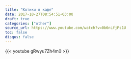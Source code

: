```yaml
---
title: "Котики в кафе"
date: 2017-10-27T08:54:51+03:00
draft: true
categories: ["other"]
source_url: https://www.youtube.com/watch?v=0b6nLfjPs1U
toc: false
disqus: false
---
```


<div class="row">
  <div class="col-6">
    {{< youtube gRwyu7Zh4m0 >}}
  </div>
</div>

<!--more-->
